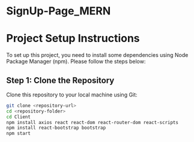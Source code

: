 # SignUp-Page_MERN
# Project Setup Instructions

To set up this project, you need to install some dependencies using Node Package Manager (npm). Please follow the steps below:

## Step 1: Clone the Repository

Clone this repository to your local machine using Git:

```bash
git clone <repository-url>
cd <repository-folder>
cd Client
npm install axios react react-dom react-router-dom react-scripts
npm install react-bootstrap bootstrap
npm start
